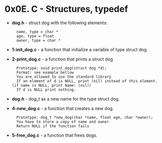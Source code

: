 # 0x0E. C - Structures, typedef

- **dog.h** - struct dog with the following elements:

		name, type = char *
		age, type = float
		owner, type = char *
- **1-init_dog.c** - a function that initialize a variable of type struct dog
- **2-print_dog.c** - a function that prints a struct dog

		Prototype: void print_dog(struct dog *d);
		Format: see example bellow
		You are allowed to use the standard library
		If an element of d is NULL, print (nil) instead of this element. (if name is NULL, print Name: (nil))
		If d is NULL print nothing.
- **dog.h** - dog_t as a new name for the type struct dog.
- **4-new_dog.c** - a function that creates a new dog.

		Prototype: dog_t *new_dog(char *name, float age, char *owner);
		You have to store a copy of name and owner
		Return NULL if the function fails
- **5-free_dog.c** - a function that frees dogs.
